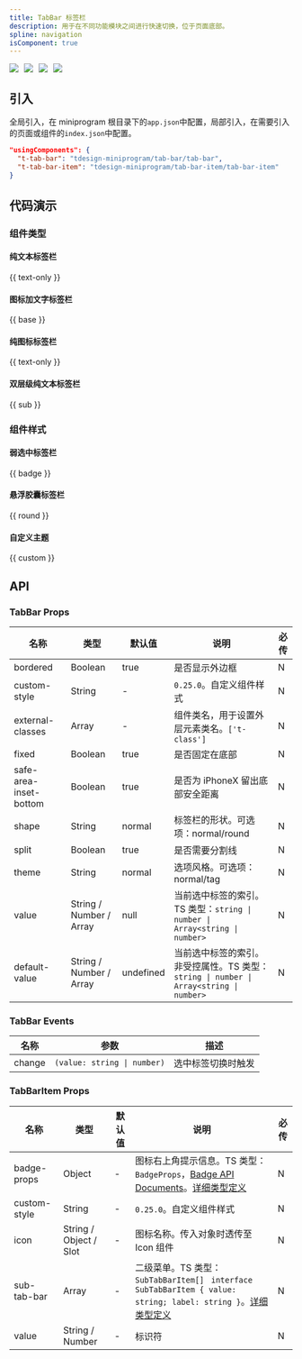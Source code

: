 ```yaml
---
title: TabBar 标签栏
description: 用于在不同功能模块之间进行快速切换，位于页面底部。
spline: navigation
isComponent: true
---
```


<span class="coverages-badge" style="margin-right: 10px"><img src="https://img.shields.io/badge/coverages%3A%20lines-100%25-blue" /></span><span class="coverages-badge" style="margin-right: 10px"><img src="https://img.shields.io/badge/coverages%3A%20functions-100%25-blue" /></span><span class="coverages-badge" style="margin-right: 10px"><img src="https://img.shields.io/badge/coverages%3A%20statements-100%25-blue" /></span><span class="coverages-badge" style="margin-right: 10px"><img src="https://img.shields.io/badge/coverages%3A%20branches-93%25-blue" /></span>
## 引入

全局引入，在 miniprogram 根目录下的`app.json`中配置，局部引入，在需要引入的页面或组件的`index.json`中配置。

```json
"usingComponents": {
  "t-tab-bar": "tdesign-miniprogram/tab-bar/tab-bar",
  "t-tab-bar-item": "tdesign-miniprogram/tab-bar-item/tab-bar-item"
}
```

## 代码演示

### 组件类型
#### 纯文本标签栏

{{ text-only }}

#### 图标加文字标签栏

{{ base }}

#### 纯图标标签栏

{{ text-only }}

#### 双层级纯文本标签栏

{{ sub }}

### 组件样式

#### 弱选中标签栏

{{ badge }}

#### 悬浮胶囊标签栏

{{ round }}

#### 自定义主题

{{ custom }}

## API
### TabBar Props

名称 | 类型 | 默认值 | 说明 | 必传
-- | -- | -- | -- | --
bordered | Boolean | true | 是否显示外边框 | N
custom-style | String | - | `0.25.0`。自定义组件样式 | N
external-classes | Array | - | 组件类名，用于设置外层元素类名。`['t-class']` | N
fixed | Boolean | true | 是否固定在底部 | N
safe-area-inset-bottom | Boolean | true | 是否为 iPhoneX 留出底部安全距离 | N
shape | String | normal | 标签栏的形状。可选项：normal/round | N
split | Boolean | true | 是否需要分割线 | N
theme | String | normal | 选项风格。可选项：normal/tag | N
value | String / Number / Array | null | 当前选中标签的索引。TS 类型：`string \| number \| Array<string \| number>` | N
default-value | String / Number / Array | undefined | 当前选中标签的索引。非受控属性。TS 类型：`string \| number \| Array<string \| number>` | N

### TabBar Events

名称 | 参数 | 描述
-- | -- | --
change | `(value: string \| number)` | 选中标签切换时触发

### TabBarItem Props

名称 | 类型 | 默认值 | 说明 | 必传
-- | -- | -- | -- | --
badge-props | Object | - | 图标右上角提示信息。TS 类型：`BadgeProps`，[Badge API Documents](./badge?tab=api)。[详细类型定义](https://github.com/Tencent/tdesign-miniprogram/tree/develop/src/tab-bar-item/type.ts) | N
custom-style | String | - | `0.25.0`。自定义组件样式 | N
icon | String / Object / Slot | - | 图标名称。传入对象时透传至 Icon 组件 | N
sub-tab-bar | Array | - | 二级菜单。TS 类型：`SubTabBarItem[] ` `interface SubTabBarItem { value: string; label: string }`。[详细类型定义](https://github.com/Tencent/tdesign-miniprogram/tree/develop/src/tab-bar-item/type.ts) | N
value | String / Number | - | 标识符 | N
